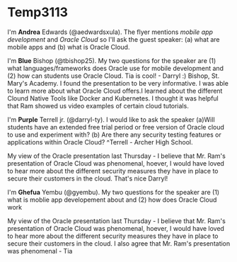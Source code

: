 # Temp3113

I'm **Andrea** Edwards (@aedwardsxula).  The flyer mentions _mobile app development_ and _Oracle Cloud_ so I'll ask the guest speaker: (a) what are mobile apps and (b) what is Oracle Cloud.

I'm **Blue** Bishop (@tbishop25). My two questions for the speaker are (1) what languages/frameworks does Oracle use for mobile development and (2) how can students use Oracle Cloud. Tia is cool! - Darryl :) Bishop, St. Mary's Academy.
I found the presentation to be very informative. I was able to learn more about what Oracle Cloud offers.I learned about the different Clound Native Tools like Docker and Kubernetes. I thought it was helpful that Ram showed us video examples of certain cloud tutorials.
 
I'm **Purple** Terrell jr. (@darryl-ty). I would like to ask the speaker (a)Will students have an extended free trial period or free version of Oracle cloud to use and experiment with? (b) Are there any security testing features or applications within Oracle Cloud?
^Terrell - Archer High School.

My view of the Oracle presentation last Thursday - I believe that Mr. Ram's presentation of Oracle Cloud was phenomenal, hoever, I would have loved to hear more about the different security measures they have in place to secure their customers in the cloud. That's nice Darryl!

I'm **Ghefua** Yembu (@gyembu). My two questions for the speaker are (1) what is moblie app developement about and (2) how does Oracle Cloud work


My view of the Oracle presentation last Thursday - I believe that Mr. Ram's presentation of Oracle Cloud was phenomenal, hoever, I would have loved to hear more about the different security measures they have in place to secure their customers in the cloud.
I also agree that Mr. Ram's presentation was phenomenal - Tia

